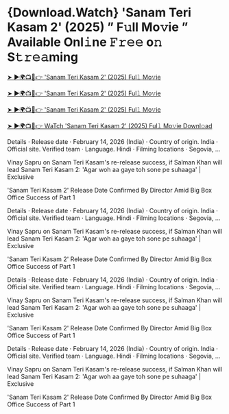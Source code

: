 # {Download.Watch} 'Sanam Teri Kasam 2' (2025) ” F𝚞ll Mo𝚟ie ” Available Onl𝚒ne 𝙵𝚛𝚎𝚎 o𝚗 S𝚝𝚛𝚎𝚊ming

[➤ ►🌍📺📱👉 'Sanam Teri Kasam 2' (2025) Ful𝚕 Mo𝚟ie](http://live-tvstream.com/2025/01/26/viral-video)

[➤ ►🌍📺📱👉 'Sanam Teri Kasam 2' (2025) Ful𝚕 Mo𝚟ie](http://live-tvstream.com/2025/01/26/viral-video)

[➤ ►🌍📺📱👉 'Sanam Teri Kasam 2' (2025) Ful𝚕 Mo𝚟ie](http://live-tvstream.com/2025/01/26/viral-video)

[➤ ►🌍📺📱👉 WaTch 'Sanam Teri Kasam 2' (2025) Ful𝚕 Mo𝚟ie Downl𝚘ad](http://live-tvstream.com/2025/01/26/viral-video)

Details · Release date · February 14, 2026 (India) · Country of origin. India · Official site. Verified team · Language. Hindi · Filming locations · Segovia, ...

Vinay Sapru on Sanam Teri Kasam's re-release success, if Salman Khan will lead Sanam Teri Kasam 2: 'Agar woh aa gaye toh sone pe suhaaga' | Exclusive


'Sanam Teri Kasam 2' Release Date Confirmed By Director Amid Big Box Office Success of Part 1

Details · Release date · February 14, 2026 (India) · Country of origin. India · Official site. Verified team · Language. Hindi · Filming locations · Segovia, ...

Vinay Sapru on Sanam Teri Kasam's re-release success, if Salman Khan will lead Sanam Teri Kasam 2: 'Agar woh aa gaye toh sone pe suhaaga' | Exclusive


'Sanam Teri Kasam 2' Release Date Confirmed By Director Amid Big Box Office Success of Part 1


Details · Release date · February 14, 2026 (India) · Country of origin. India · Official site. Verified team · Language. Hindi · Filming locations · Segovia, ...

Vinay Sapru on Sanam Teri Kasam's re-release success, if Salman Khan will lead Sanam Teri Kasam 2: 'Agar woh aa gaye toh sone pe suhaaga' | Exclusive


'Sanam Teri Kasam 2' Release Date Confirmed By Director Amid Big Box Office Success of Part 1



Details · Release date · February 14, 2026 (India) · Country of origin. India · Official site. Verified team · Language. Hindi · Filming locations · Segovia, ...

Vinay Sapru on Sanam Teri Kasam's re-release success, if Salman Khan will lead Sanam Teri Kasam 2: 'Agar woh aa gaye toh sone pe suhaaga' | Exclusive


'Sanam Teri Kasam 2' Release Date Confirmed By Director Amid Big Box Office Success of Part 1
